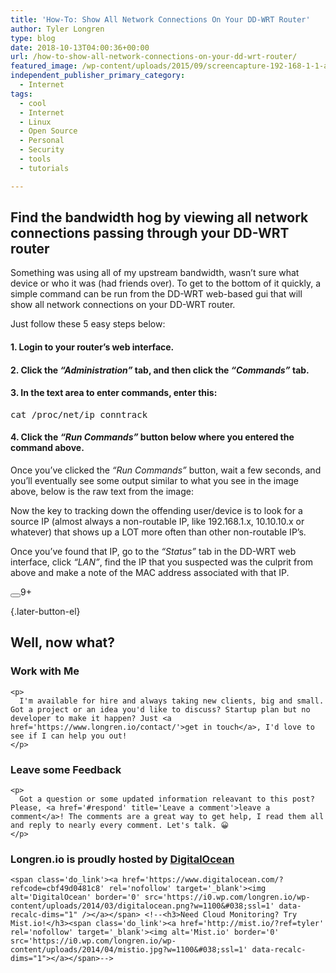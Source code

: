 ```yaml
---
title: 'How-To: Show All Network Connections On Your DD-WRT Router'
author: Tyler Longren
type: blog
date: 2018-10-13T04:00:36+00:00
url: /how-to-show-all-network-connections-on-your-dd-wrt-router/
featured_image: /wp-content/uploads/2015/09/screencapture-192-168-1-1-apply-cgi-14420106888013.png
independent_publisher_primary_category:
  - Internet
tags:
  - cool
  - Internet
  - Linux
  - Open Source
  - Personal
  - Security
  - tools
  - tutorials

---
```

## Find the bandwidth hog by viewing all network connections passing through your DD-WRT router

Something was using all of my upstream bandwidth, wasn&#8217;t sure what device or who it was (had friends over). To get to the bottom of it quickly, a simple command can be run from the DD-WRT web-based gui that will show all network connections on your DD-WRT router.

Just follow these 5 easy steps below:

#### 1. Login to your router&#8217;s web interface.

#### 2. Click the _&#8220;Administration&#8221;_ tab, and then click the _&#8220;Commands&#8221;_ tab.

#### 3. In the text area to enter commands, enter this:

<pre class="EnlighterJSRAW" data-enlighter-language="shell" data-enlighter-theme="" data-enlighter-highlight="" data-enlighter-linenumbers="" data-enlighter-lineoffset="" data-enlighter-title="" data-enlighter-group="">cat /proc/net/ip_conntrack</pre>

#### 4. Click the _&#8220;Run Commands&#8221;_ button below where you entered the command above.

Once you&#8217;ve clicked the _&#8220;Run Commands&#8221;_ button, wait a few seconds, and you&#8217;ll eventually see some output similar to what you see in the image above, below is the raw text from the image:  


Now the key to tracking down the offending user/device is to look for a source IP (almost always a non-routable IP, like 192.168.1.x, 10.10.10.x or whatever) that shows up a LOT more often than other non-routable IP&#8217;s.

Once you&#8217;ve found that IP, go to the _&#8220;Status&#8221;_ tab in the DD-WRT web interface, click _&#8220;LAN&#8221;_, find the IP that you suspected was the culprit from above and make a note of the MAC address associated with that IP.



<div class="wpulike wpulike-default " >
  <div class="wp_ulike_general_class wp_ulike_is_liked">
    <button type="button"
					aria-label="Like Button"
					data-ulike-id="8145"
					data-ulike-nonce="bc7d1af716"
					data-ulike-type="likeThis"
					data-ulike-template="wpulike-default"
					data-ulike-display-likers="0"
					data-ulike-disable-pophover="0"
					class="wp_ulike_btn wp_ulike_put_image image-unlike wp_ulike_btn_is_active wp_likethis_8145"></button><span class="count-box">9+</span>
  </div>
</div>

[][1]{.later-button-el}

<div class='what-next'>
  <h2>
    Well, now what?
  </h2>
  
  <div class='hire'>
    <h3>
      Work with Me
    </h3>
    
    <p>
      I'm available for hire and always taking new clients, big and small. Got a project or an idea you'd like to discuss? Startup plan but no developer to make it happen? Just <a href='https://www.longren.io/contact/'>get in touch</a>, I'd love to see if I can help you out!
    </p>
  </div>
  
  <div class='hire'>
    <h3>
      Leave some Feedback
    </h3>
    
    <p>
      Got a question or some updated information releavant to this post? Please, <a href='#respond' title='Leave a comment'>leave a comment</a>! The comments are a great way to get help, I read them all and reply to nearly every comment. Let's talk. 😀
    </p>
  </div>
  
  <div class='now-what-bottom-ad'>
    <h3>
      Longren.io is proudly hosted by <a href='https://www.digitalocean.com/?refcode=cbf49d0481c8'>DigitalOcean</a>
    </h3>
    
    <span class='do_link'><a href='https://www.digitalocean.com/?refcode=cbf49d0481c8' rel='nofollow' target='_blank'><img alt='DigitalOcean' border='0' src='https://i0.wp.com/longren.io/wp-content/uploads/2014/03/digitalocean.png?w=1100&#038;ssl=1' data-recalc-dims="1" /></a></span> <!--<h3>Need Cloud Monitoring? Try Mist.io!</h3><span class='do_link'><a href='http://mist.io/?ref=tyler' rel='nofollow' target='_blank'><img alt='Mist.io' border='0' src='https://i0.wp.com/longren.io/wp-content/uploads/2014/04/mistio.jpg?w=1100&#038;ssl=1' data-recalc-dims="1"></a></span>-->
  </div>
</div>

 [1]: #